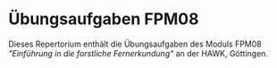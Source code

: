 # Übungsaufgaben FPM08

Dieses Repertorium enthält die Übungsaufgaben des Moduls FPM08 *"Einführung in die forstliche
Fernerkundung"* an der HAWK, Göttingen.
